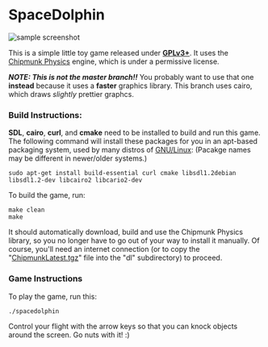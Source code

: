 SpaceDolphin
============

![sample screenshot](http://i.imgur.com/g0oow.png)


This is a simple little toy game released under
**[GPLv3+](http://www.gnu.org/licenses/quick-guide-gplv3.html)**. It uses the
[Chipmunk Physics](http://chipmunk-physics.net/) engine, which is under a
permissive license.

***NOTE: This is not the master branch!!*** You probably want to use that one
**instead** because it uses a **faster** graphics library. This branch uses
cairo, which draws *slightly* prettier graphcs.

### Build Instructions:

**SDL**, **cairo**, **curl**, and **cmake** need to be installed to build and
run this game. The following command will install these packages for you in an
apt-based packaging system, used by many distros of
[GNU/Linux](http://www.gnu.org/): (Pacakge names may be different in
newer/older systems.)

    sudo apt-get install build-essential curl cmake libsdl1.2debian libsdl1.2-dev libcairo2 libcario2-dev

To build the game, run:

    make clean
    make

It should automatically download, build and use the Chipmunk Physics library,
so you no longer have to go out of your way to install it manually. Of course,
you'll need an internet connection (or to copy the
"[ChipmunkLatest.tgz](http://chipmunk-physics.net/release/ChipmunkLatest.tgz)"
file into the "dl" subdirectory) to proceed.


### Game Instructions

To play the game, run this:

    ./spacedolphin

Control your flight with the arrow keys so that you can knock objects around
the screen. Go nuts with it! :)


